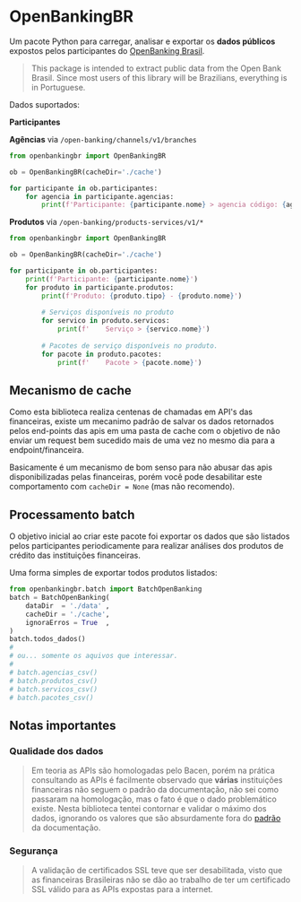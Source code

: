 # OpenBankingBR

Um pacote Python para carregar, analisar e exportar os **dados públicos** expostos pelos participantes do [OpenBanking Brasil](https://openbankingbrasil.org.br/).

> This package is intended to extract public data from the Open Bank Brasil. Since most users of this library will be Brazilians, everything is in Portuguese. 

Dados suportados:

**Participantes**

**Agências** via `/open-banking/channels/v1/branches`
```python
from openbankingbr import OpenBankingBR

ob = OpenBankingBR(cacheDir='./cache')

for participante in ob.participantes:
    for agencia in participante.agencias:
        print(f'Participante: {participante.nome} > agencia código: {agencia.codigo}')

```

**Produtos** via `/open-banking/products-services/v1/*`
```python
from openbankingbr import OpenBankingBR

ob = OpenBankingBR(cacheDir='./cache')

for participante in ob.participantes:
    print(f'Participante: {participante.nome}')
    for produto in participante.produtos:
        print(f'Produto: {produto.tipo} - {produto.nome}')
    
        # Serviços disponíveis no produto
        for servico in produto.servicos:
            print(f'    Serviço > {servico.nome}')
        
        # Pacotes de serviço disponíveis no produto.
        for pacote in produto.pacotes:
            print(f'    Pacote > {pacote.nome}')

```

## Mecanismo de cache

Como esta biblioteca realiza centenas de chamadas em API's das financeiras, existe um mecanimo padrão de salvar os dados retornados pelos end-points das apis em uma pasta de cache com o objetivo de não enviar um request bem sucedido mais de uma vez no mesmo dia para a endpoint/financeira.

Basicamente é um mecanismo de bom senso para não abusar das apis disponibilizadas pelas financeiras, porém você pode desabilitar este comportamento com `cacheDir = None` (mas não recomendo).

## Processamento batch

O objetivo inicial ao criar este pacote foi exportar os dados que são listados pelos participantes periodicamente para realizar análises dos produtos de crédito das instituições financeiras.

Uma forma simples de exportar todos produtos listados:

```python
from openbankingbr.batch import BatchOpenBanking
batch = BatchOpenBanking(
    dataDir  = './data' ,
    cacheDir = './cache',
    ignoraErros = True  ,  
)
batch.todos_dados()
#
# ou... somente os aquivos que interessar.
#
# batch.agencias_csv()
# batch.produtos_csv()
# batch.servicos_csv()
# batch.pacotes_csv()

```

## Notas importantes
### Qualidade dos dados

> Em teoria as APIs são homologadas pelo Bacen, porém na prática consultando as APIs é facilmente observado que **várias** instituições financeiras não seguem o padrão da documentação, não sei como passaram na homologação, mas o fato é que o dado problemático existe. Nesta biblioteca tentei contornar e validar o máximo dos dados, ignorando os valores que são absurdamente fora do [padrão](https://openbanking-brasil.github.io/areadesenvolvedor/) da documentação.

### Segurança

> A validação de certificados SSL teve que ser desabilitada, visto que as financeiras Brasileiras não se dão ao trabalho de ter um certificado SSL válido para as APIs expostas para a internet.